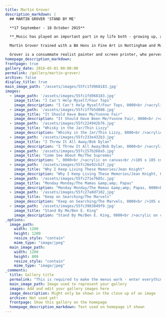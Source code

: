 ```yaml
---
title: Martin Grover
description_markdown: |
  ## MARTIN GROVER 'STAND BY ME'

  **17 September - 18 October 2015**

  **_Music has played an important part in my life both - growing up, and as an artist. The paintings of old 7” singles have narrative and romantic thread. Collecting LP’s and singles from an early age, it felt natural to start painting some of these old records as still life. Enlarging them to over a metre square, they become intense, capturing that larger than life feeling, the nostalgia that certain songs and labels can trigger. The paintings are as much about the worn and dog-eared sleeves and graphic design, as they are about the actual records rescued from dusty collections and second hand shop obscurity. These paintings are both by way of celebration and lament - poignant reminders of ephemera from a golden age_** **."_Martin Grover._**

  Martin Grover trained with a BA Hons in Fine Art in Nottingham and Masters at The Royal Academy Schools. He has over the years exhibited widely. His work is in international collections and has been awarded many prizes such as John Moores 19 Exhibition1991, exhibiting repeatedly in The Royal Academy Summer Exhibitions.

  Grover is a consummate realist painter and screen printer, who perversely creates paintings that are whimsical and nostalgic. Much of his work explores narrative with recent studies of local life in South London from local shopkeepers and their wares, to scenes from urban parks. There is a quirkiness and storybook element to the style of his compositions that goes beyond the narrative, but this exhibition is an unabashed celebration of his joyous vinyl paintings - Motown songs from the seventies such as _Stand By Me_ sung by Ben E. King and _It Should Have Been Me_ by Yvonne Fair, to more recent classics such as Thin Lizzy's _Whiskey in the Jar_ from Decca. In contrast to the tattered paper sleeves that Martin Grover paints meticulously, these paintings have Pop Art appeal and take us back to the 'treasures' of a music scene now embraced and shared by the younger generation. _Jenny Blyth 2015_
homepage_description_markdown: 
frontpage: true
gallery_date: 2016-05-01 00:00:00
permalink: /gallery/martin-grover/
archive: false
display_title: true
main_image_path: '/assets/images/55fc1fd968183.jpg'
images:
  - image_path: '/assets/images/55fc1fd968183.jpg'
    image_title: "I Can't Help Myself/Four Tops"
    image_description: "I Can't Help Myself/Four Tops, 0000<br />acrylic on canvas<br />105 x 105 cm<br />&amp;pound;2000"
  - image_path: '/assets/images/55fc1ffb5d808.jpg'
    image_title: "It Should Have Been Me/Yvonne Fair"
    image_description: "It Should Have Been Me/Yvonne Fair, 0000<br />acrylic on board<br />7 x 7&amp;quot;<br />&amp;pound;550"
  - image_path: '/assets/images/55fc224942b76.jpg'
    image_title: "Whisky in the Jar/Thin Lizzy"
    image_description: "Whisky in the Jar/Thin Lizzy, 0000<br />acrylic on canvas<br />105 x 105 cm<br />&amp;pound;2000"
  - image_path: '/assets/images/55fc233e432b3.jpg'
    image_title: "I Threw It All Away/Bob Dylan"
    image_description: "I Threw It All Away/Bob Dylan, 0000<br />acrylic on canvas<br />105 x 105 cm<br />&amp;pound;2500"
  - image_path: '/assets/images/55fc257b268a5.jpg'
    image_title: "Come See About Me/The Supremes"
    image_description: ", 0000<br />acrylic on canvas<br />105 x 105 cm<br />&amp;pound;2000"
  - image_path: '/assets/images/55fc26e92cb2f.jpg'
    image_title: "Why I Keep Living These Memories/Jean Knight"
    image_description: "Why I Keep Living These Memories/Jean Knight, 0000<br />acrylic on canvas<br />105 x 105 cm<br />&amp;pound;2000"
  - image_path: '/assets/images/55fc271e7685c.jpg'
    image_title: "Monday Monday/The Mamas &amp;amp; Papas"
    image_description: "Monday Monday/The Mamas &amp;amp; Papas, 0000<br />acrylic on canvas<br />105 x 105 cm<br />&amp;pound;2000"
  - image_path: '/assets/images/55fc27a0d7102.jpg'
    image_title: "Keep on Searching/The Marvels"
    image_description: "Keep on Searching/The Marvels, 0000<br />105 x 105 cm<br />&amp;pound;2000"
  - image_path: '/assets/images/55fc3983849f9.jpg'
    image_title: "Stand By Me/Ben E. King"
    image_description: "Stand By Me/Ben E. King, 0000<br />acrylic on canvas<br />105 x 105 cm<br />&amp;pound;2000"
_options:
  image_path:
    width: 1200
    height: 1200
    resize_style: "contain"
    mime_type: "image/jpeg"
  main_image_path:
    width: 1200
    height: 800
    resize_style: "contain"
    mime_type: "image/jpeg"
_comments:
  title: Gallery title
  permalink: "This is required to make the menus work - enter everything in lower case, no digits, no spaces in this format /gallery/my-new-gallery/"
  main_image_path: Image used to represent your gallery
  images: Add and edit your gallery images here
  image_description: Might only be shown in the close up of an image
  archive: Not used yet!
  frontpage: Show this gallery on the homepage
  homepage_description_markdown: Text used on homepage if shown
---
```

